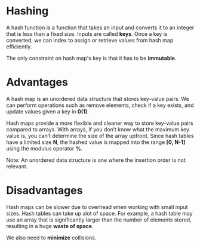 # Hashing
A hash function is a function that takes an input and converts it to an integer that is less than a fixed size. Inputs are called **keys**. Once a key is converted, we can index to assign or retrieve values from hash map efficiently.

The only constraint on hash map's key is that it has to be **immutable**. 

# Advantages 
A hash map is an unordered data structure that stores key-value pairs. We can perform operations such as remove elements, check if a key exists, and update values given a key in **0(1)**.

Hash maps provide a more flexible and cleaner way to store key-value pairs compared to arrays. With arrays, if you don’t know what the maximum key value is, you can’t determine the size of the array upfront. Since hash tables have a limited size **N**, the hashed value is mapped into the range **[0, N-1]** using the modulus operator **%**.

Note: An unordered data structure is one where the insertion order is not relevant. 

# Disadvantages
Hash maps can be slower due to overhead when working with small input sizes. Hash tables can take up alot of space. For example, a hash table may use an array that is significantly larger than the number of elements stored, resulting in a huge **waste of space**. 

We also need to **minimize** collisions. 